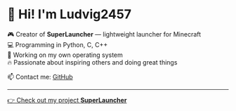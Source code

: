 # 👋 Hi! I'm Ludvig2457

🎮 Creator of **SuperLauncher** — lightweight launcher for Minecraft  
💻 Programming in Python, C, C++  
🚀 Working on my own operating system  
🔥 Passionate about inspiring others and doing great things  

📫 Contact me: [GitHub](https://github.com/ludvig2457)  

---

[👉 Check out my project **SuperLauncher**](https://github.com/ludvig2457/SuperLauncher)
